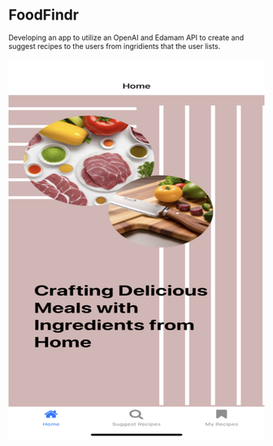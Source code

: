 # FoodFindr

Developing an app to utilize an OpenAI and Edamam API to create and suggest recipes to the users from ingridients that the user lists.



<img src="/assets/home.png" alt="image" style="width:600px;height:750px;">

